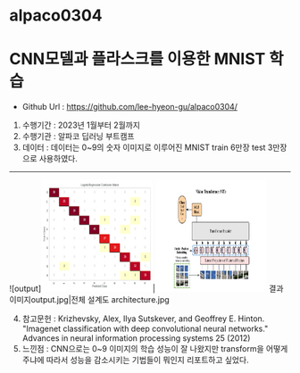 # alpaco0304
 
# CNN모델과 플라스크를 이용한 MNIST 학습

- Github Url : <a>https://github.com/lee-hyeon-gu/alpaco0304/<a>

1. 수행기간 : 2023년 1월부터 2월까지
2. 수행기관 :  알파코 딥러닝 부트캠프
3. 데이터 : 데이터는 0\~9의 숫자 이미지로 이루어진 MNIST train 6만장 test 3만장으로 사용하였다. 
---


![output]<img src="output.jpg" width="200"  height = "200">|<img src="architecture.jpg" width="200"  height = "200">
결과 이미지output.jpg|전체 설계도 architecture.jpg

4. 참고문헌 : Krizhevsky, Alex, Ilya Sutskever, and Geoffrey E. Hinton. "Imagenet classification with deep convolutional neural networks." Advances in neural information processing systems 25 (2012)
5. 느낀점 : CNN으로는 0\~9 이미지의 학습 성능이 잘 나왔지만 transform을 어떻게 주냐에 따라서 성능을 감소시키는 기법들이 뭐인지 리포트하고 싶었다.
